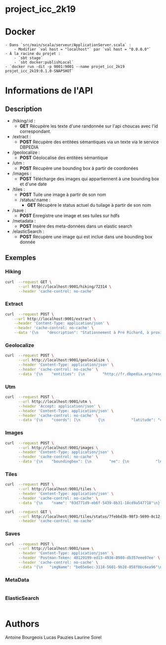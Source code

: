 # project_icc_2k19

# Docker
    - Dans `src/main/scala/serveur/ApplicationServer.scala` :
        - Modifier `val host = "localhost"` par `val host = "0.0.0.0"`
    - À la racine du projet :
        - `sbt stage`
        - `sbt docker:publishLocal`
    - `docker run -dit -p 9001:9001 --name projet_icc_2k19 projet_icc_2k19:0.1.0-SNAPSHOT`


# Informations de l'API

## Description

* /hiking/:id :
  - **GET** Récupère les texte d'une randonnée sur l'api choucas avec l'id correspondant.
* /extract :
  - **POST** Récupère des entitées sémantiques via un texte via le service DBPEDIA
* /geolocalize :
  - **POST** Géolocalise des entitées sémantique
* /utm :
  - **POST** Récupère une bounding box à partir de coordonées
* /images :
  - **POST** Télécharge des images qui appartiennent à une bounding box et d'une date
* /tiles :
  - **POST** Tuile une image à partir de son nom
  * /status/:name :
    - **GET** Récupère le status actuel du tuilage à partir de son nom
* /save :
  - **POST** Enregistre une image et ses tuiles sur hdfs
* /metadata :
  - **POST** Insère des meta-données dans un elastic search
* /elasticSearch :
  - **POST** Récupère une image qui est inclue dans une bounding box donnée

## Exemples

### Hiking

```bash
curl  --request GET \
      --url http://localhost:9001/hiking/72314 \
      --header 'cache-control: no-cache'
```

### Extract

```bash
curl  --request POST \
    --url http://localhost:9001/extract \
    --header 'Content-Type: application/json' \
    --header 'cache-control: no-cache' \
    --data '{\n    "description": "Stationnement à Pré Richard, à proximité de l'\''aire d'\''arrivée du télésiège. A partir de Bernex, on atteint Pré Richard en passant par le hameau de Trossy et en dépassant Malpasset et la Fétuère (route généralement fermée en hiver). (D/A) Partir au Sud et, à proximité de cabanes de départ de téléskis, prendre la piste sur la gauche (Est) qui s'\''élève d'\''abord en pente douce. Après le virage en épingle à cheveux sur la droite et avant les chalets, quitter la piste et prendre à gauche un sentier qui aboutit à un carrefour. (1) Suivre à gauche une piste qui passe sous la ligne du télésiège du petit Combet puis vire à droite et devient raide. Elle fait un net virage à gauche et la pente s'\''adoucit jusqu'\''au départ du télésiège de Pelluaz (La Combe). (2) Dépasser les installations du télésiège et poursuivre Est-Nord-Est. La piste contourne une mare par la gauche puis devient raide et s'\''oriente au Sud. Passer sous la ligne du télésiège de Pelluaz et aboutir à un collet. (3) Du collet, prendre un sentier sur la droite (Ouest). Passer à la table d'\''orientation tout de suite sur la droite puis rejoindre la crête. Ignorer un sentier qui descend sur la droite, poursuivre le cheminement très agréable en crête vers l'\''Ouest et atteindre la Tête des Fieux. (4) Prendre sur la droite un sentier raide qui descend en forêt (panneau). Aboutir au sommet d'\''une combe, à proximité de l'\''arrivée du téléski de l'\''Arête. (5) Prendre sur la gauche le sentier qui descend vers le Col des Boeufs (panneau) et laisser l'\''arrivée du téléski à main droite. (6) Du Col, s'\''engager dans une pente herbeuse en direction du Mont Baron (panneau). Atteindre le sommet après plusieurs lacets. (7) Entamer la descente par le même chemin et, après quelques dizaines de mètres, s'\''engager dans un sentier qui part sur la droite et conduit à un petit couloir. Descendre ce dernier sans aucune difficulté et poursuivre le sentier vers la droite (Ouest). Déboucher dans des alpages. (8) A la croisée de sentiers, prendre sur la droite à angle aigu un sentier en direction de l'\''aplomb du Mont Baron (panneau). Le sentier pénètre en forêt. Un balisage Jaune se perd et le sentier est très peu marqué. Suivre un cheminement plein Est en forêt jusqu'\''à déboucher à nouveau en prairie, à l'\''arrivée du téléski du Baron. (9) Descendant en demeurant sous la ligne de téléski ou légèrement sur sa droite. S'\''écarter ensuite du téléski par la droite et rejoindre en sous-bois une piste plus large. Suivre celle-ci à l'\''Est jusqu'\''au départ de téléskis. Retrouver à gauche le parking de départ (D/A).Points de passage : D/A : km 0 - alt. 1339m - Pré Richard 1 : km 0.77 - alt. 1432m - Bifurcation 2 : km 1.58 - alt. 1543m - La Combe 3 : km 2.57 - alt. 1745m - Collet entre Pointe de Pelluaz et Tête des Fieux 4 : km 3.29 - alt. 1737m - Tête des Fieux 5 : km 4.14 - alt. 1513m - Sommet d'\''une combe - Téléski de l'\''Arête 6 : km 5.08 - alt. 1434m - Col des Boeufs 7 : km 5.62 - alt. 1529m - Mont Baron 8 : km 6.3 - alt. 1434m - Croisée de chemins dans les pâturages 9 : km 6.94 - alt. 1430m - Arrivée du téléski du Baron D/A : km 8.02 - alt. 1339m - Pré Richard",\n    "name": "Tête des Fieux et Mont Baron"\n}'
```

### Geolocalize

```bash
curl  --request POST \
      --url http://localhost:9001/geolocalize \
      --header 'Content-Type: application/json' \
      --header 'cache-control: no-cache' \
      --data '{\n    "entities": [\n        "http://fr.dbpedia.org/resource/Richard_Ier_d'\''Angleterre",\n        "http://fr.dbpedia.org/resource/Télésiège",\n        "http://fr.dbpedia.org/resource/Bernex_(Genève)",\n        "http://fr.dbpedia.org/resource/Richard_Ier_d'\''Angleterre",\n        "http://fr.dbpedia.org/resource/Hameau",\n        "http://fr.dbpedia.org/resource/Barrage_de_Malpasset",\n        "http://fr.dbpedia.org/resource/Téléski",\n        "http://fr.dbpedia.org/resource/Chalet",\n        "http://fr.dbpedia.org/resource/Télésiège",\n        "http://fr.dbpedia.org/resource/Télésiège",\n        "http://fr.dbpedia.org/resource/Télésiège",\n        "http://fr.dbpedia.org/resource/Télésiège",\n        "http://fr.dbpedia.org/resource/Table_d'\''orientation",\n        "http://fr.dbpedia.org/resource/Forêt",\n        "http://fr.dbpedia.org/resource/Téléski",\n        "http://fr.dbpedia.org/resource/Téléski",\n        "http://fr.dbpedia.org/resource/Alpage",\n        "http://fr.dbpedia.org/resource/Sentier_de_grande_randonnée",\n        "http://fr.dbpedia.org/resource/Forêt",\n        "http://fr.dbpedia.org/resource/Balisage",\n        "http://fr.dbpedia.org/resource/Forêt",\n        "http://fr.dbpedia.org/resource/Téléski",\n        "http://fr.dbpedia.org/resource/Téléski",\n        "http://fr.dbpedia.org/resource/Téléski",\n        "http://fr.dbpedia.org/resource/Téléski",\n        "http://fr.dbpedia.org/resource/Point_(baseball)",\n        "http://fr.dbpedia.org/resource/Richard_Ier_d'\''Angleterre",\n        "http://fr.dbpedia.org/resource/Téléski",\n        "http://fr.dbpedia.org/resource/Alpage",\n        "http://fr.dbpedia.org/resource/Téléski",\n        "http://fr.dbpedia.org/resource/Richard_Ier_d'\''Angleterre"\n    ]\n}'
```

### Utm

```bash
curl  --request POST \
      --url http://localhost:9001/utm \
      --header 'Accept: application/json' \
      --header 'Content-Type: application/json' \
      --header 'cache-control: no-cache' \
      --data '{\n    "coords": [\n        {\n            "latitude": "46.166688",\n            "longitude": "6.066644",\n            "uri": "http://fr.dbpedia.org/resource/Bernex_(Genève)"\n        },\n        {\n            "latitude": "43.51224",\n            "longitude": "6.757",\n            "uri": "http://fr.dbpedia.org/resource/Barrage_de_Malpasset"\n        }\n    ]\n}'
```


### Images

```bash
curl  --request POST \
      --url http://localhost:9001/images \
      --header 'Content-Type: application/json' \
      --header 'cache-control: no-cache' \
      --data '{\n    "boundingbox": {\n        "ne": {\n            "lng": 6.757,\n            "lat": 46.166688\n        },\n        "sw": {\n            "lng": 6.066644,\n            "lat": 43.51224\n        }\n    },\n    "date": {\n        "start": "2019-03-11",\n        "end": "2019-04-01"\n    }\n}'
```

### Tiles

```bash
curl  --request POST \
      --url http://localhost:9001/tiles \
      --header 'Content-Type: application/json' \
      --header 'cache-control: no-cache' \
      --data '{\n    "name": "03d771d9-eb6f-5439-8b31-18cd9a547718"\n}'
```

```bash
curl  --request GET \
      --url http://localhost:9001/tiles/status/7febbd3b-98f3-5699-8c12-d82f173680ac \
      --header 'cache-control: no-cache'
```

### Saves

```bash
curl  --request POST \
      --url http://localhost:9001/save \
      --header 'Content-Type: application/json' \
      --header 'Postman-Token: 40129199-ed13-4936-8980-db357eee97ee' \
      --header 'cache-control: no-cache' \
      --data '{\n	"imgName": "be65e6ec-3118-5601-9b28-858f0bc6ea96"\n}'
```

### MetaData

```bash
```

### ElasticSearch

```bash
```

# Authors

Antoine Bourgeois
Lucas Pauzies
Laurine Sorel

